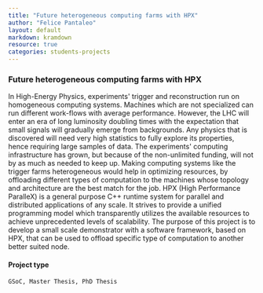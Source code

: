 ```yaml
---
title: "Future heterogeneous computing farms with HPX"
author: "Felice Pantaleo"
layout: default
markdown: kramdown
resource: true
categories: students-projects
---
```

### Future heterogeneous computing farms with HPX
  In High-Energy Physics, experiments' trigger and reconstruction run on homogeneous computing systems. Machines which are not specialized can run different work-flows with average performance. However, the LHC will enter an era of long luminosity doubling times with the expectation that small signals will gradually emerge from backgrounds. Any physics that is discovered will need very high statistics to fully explore its properties, hence requiring large samples of data. The experiments' computing infrastructure has grown, but because of the non-unlimited funding, will not by as much as needed to keep up.
  Making computing systems like the trigger farms heterogeneous would help in optimizing resources, by offloading different types of computation to the machines whose topology and architecture are the best match for the job.
  HPX (High Performance ParalleX) is a general purpose C++ runtime system for parallel and distributed applications of any scale. It strives to provide a unified programming model which transparently utilizes the available resources to achieve unprecedented levels of scalability.
  The purpose of this project is to develop a small scale demonstrator with a software framework, based on HPX, that can be used to offload specific type of computation to another better suited node.

#### Project type
    GSoC, Master Thesis, PhD Thesis
